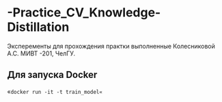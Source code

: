# -Practice_CV_Knowledge-Distillation

Эксперементы для прохождения практки выполненные Колесниковой А.С. МИВТ -201, ЧелГУ.

## Для запуска Docker
«`docker run -it -t train_model«`
